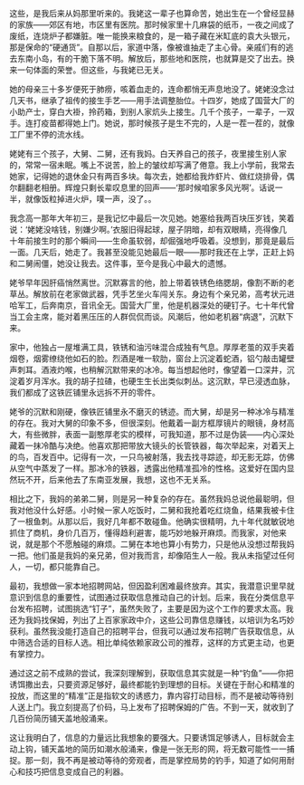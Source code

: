 这些，是我后来从妈那里听来的。我姥这一辈子也算命苦，她出生在一个曾经显赫的家族——郊区有地，市区里有医院。那时候家里十几麻袋的纸币，一夜之间成了废纸，连烧炉子都嫌脏。唯一能换来粮食的，是一箱子藏在米缸底的袁大头银元，那是保命的“硬通货”。自那以后，家道中落，像被谁抽走了主心骨。亲戚们有的逃去东南小岛，有的干脆下落不明。解放后，那些地和医院，也就算是交了出去。换来一句体面的荣誉。但这些，与我姥已无关。

她的母亲三十多岁便死于肺痨，咳着血走的，连命都悄无声息地没了。姥姥没念过几天书，继承了祖传的接生手艺——用手法调整胎位。十四岁，她成了国营大厂的小助产士，穿白大褂，拎药箱，到别人家炕头上接生。几千个孩子，一辈子，一双手。连打疫苗都得她上门。她说，那时候孩子是生不完的，人是一茬一茬的，就像工厂里不停的流水线。

姥姥有三个孩子，大舅、二舅，还有我妈。白天养自己的孩子，夜里接生别人家的，常常一宿未眠。嘴上不说苦，脸上的皱纹却写满了倦意。我上小学前，我常去她家，记得她的退休金只有两百多块。每次去，她都给我炸虾片、做红烧排骨，偶尔翻翻老相册。辉煌只剩长辈叹息里的回声——‘那时候咱家多风光啊’。话说一半，就像饭粒掉进火炉，噗一声，没了。。

我念高一那年大年初三，是我记忆中最后一次见她。她塞给我两百块压岁钱，笑着说：‘姥姥没啥钱，别嫌少啊。’衣服旧得起球，屋子阴暗，却有双眼睛，亮得像几十年前接生时的那个瞬间——生命虽软弱，却倔强地呼吸着。没想到，那竟是最后一面。几天后，她走了。我甚至没能见她最后一眼——那时我还在上学，正赶上妈和二舅闹僵，她没让我去。这件事，至今是我心中最大的遗憾。

姥爷早年因肝癌悄然离世。沉默寡言的他，脸上带着铁锈色络腮胡，像割不断的老草丛。解放前在老家做武器，凭手艺坐火车闯关东。身边有个亲兄弟，高考状元进哈军工，后奔南京，音讯全无。国营大厂里，他是机器深处的硬钉子。七十年代曾当工会主席，能对着黑压压的人群侃侃而谈。风潮后，他如老机器“病退”，沉默下来。

家中，他独占一屋堆满工具，铁锈和油污味混合成独有气息。厚厚老茧的双手夹着烟卷，烟雾缭绕他如石的脸。烈酒是唯一软肋，窗台上沉淀着蛇酒，铝勺敲击罐壁声刺耳。酒液灼喉，也稍解沉默带来的冰冷。每当想起他时，像望着一口深井，沉淀着岁月浑水。我的胡子拉碴，也硬生生长出类似刺丛。这沉默，早已浸透血脉，我们都成了这铁匠铺里永远拆不开的零件。

姥爷的沉默和刚硬，像铁匠铺里永不磨灭的锈迹。而大舅，却是另一种冰冷与精准的存在。我对大舅的印象不多，但很深刻。他戴着一副方框厚镜片的眼镜，身材高大，有些微胖，表面一副憨厚老实的模样，可我知道，那不过是伪装——内心深处藏着一抹冷酷与决绝。他喜欢那把带放大镜头的长管铁器，每次举起来，对着天上的鸟，百发百中。记得有一次，一只鸟被射落，我去找寻踪迹，却无影无踪，仿佛从空气中蒸发了一样。那冰冷的铁器，透露出他精准孤冷的性格。这爱好在国内显然玩不开，后来他去了东南亚发展，我想，这也不无关系。

相比之下，我妈的弟弟二舅，则是另一种复杂的存在。虽然我妈总说他最聪明，但我对他没什么好感。小时候一家人吃饭时，二舅和我抢着吃红烧鱼，结果我被卡住了一根鱼刺。从那以后，我好几年都不敢碰鱼。他确实很精明，九十年代就敏锐地抓住了商机，身价几百万，懂得趋利避害，能巧妙地躲开麻烦。而我家，对他来说，就是那个不愿触碰的麻烦。二舅在本地也算小有势力，只是他从没想过帮我妈一把。他们虽是我妈的亲兄弟，但对我而言，却像陌生人一般。我从未指望过任何人，一切，都只能靠自己。

最初，我想做一家本地招聘网站，但因盈利困难最终放弃。其实，我潜意识里早就意识到信息的重要性，试图通过获取信息推动自己的计划。后来，我在分类信息平台发布招聘，试图挑选“钉子”，虽然失败了，主要是因为这个工作的要求太高。我还为我妈找保姆，列出了上百家家政中介，这些公司靠信息赚钱，以培训为名巧妙获利。虽然我没能打造自己的招聘平台，但我可以通过发布招聘广告获取信息，从中筛选合适的目标人选。相比单纯依赖家政公司的推荐，这样的方式更主动，也更有掌控力。

通过这之前不成熟的尝试，我深刻理解到，获取信息其实就是一种“钓鱼”——你把诱饵撒出去，只要资源足够好，最终都能钓到理想的目标。关键在于耐心和精准的投放，而这里的“精准”正是指软文的诱惑力，靠内容打动目标，而不是被动等待别人送上门。我立刻提高了价码，马上发布了招聘保姆的广告。不到一天，就收到了几百份简历铺天盖地般涌来。

这让我明白了，信息的力量远比我想象的要强大。只要诱饵足够诱人，目标就会主动上钩，铺天盖地的简历如潮水般涌来，像是一张无形的网，将无数可能性一一捕捉。那一刻，我不再是被动等待的旁观者，而是掌控局势的钓手，知道了如何用耐心和技巧把信息变成自己的利器。